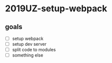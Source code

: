 # 2019UZ-setup-webpack

## goals

* [ ] setup webpack
* [ ] setup dev server
* [ ] split code to modules
* [ ] something else
